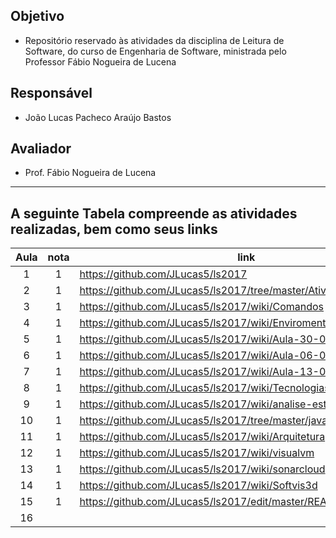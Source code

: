 ## Objetivo
* Repositório reservado às atividades da disciplina de Leitura de Software, do curso de Engenharia de Software, ministrada pelo Professor Fábio Nogueira de Lucena

## Responsável
* João Lucas Pacheco Araújo Bastos

## Avaliador
* Prof. Fábio Nogueira de Lucena

*******
## A seguinte Tabela compreende as atividades realizadas, bem como seus links

| Aula  | nota | link | comentário  |
|:-:|:-:|---|:-:|
| 1  |  1 | https://github.com/JLucas5/ls2017  |   |
| 2  |  1 | https://github.com/JLucas5/ls2017/tree/master/Atividades%20GitHub  |   |
| 3  |  1 | https://github.com/JLucas5/ls2017/wiki/Comandos  |   |
| 4  |  1 | https://github.com/JLucas5/ls2017/wiki/Enviroment  |   |
| 5  |  1 | https://github.com/JLucas5/ls2017/wiki/Aula-30-08 |   |
| 6  |  1 | https://github.com/JLucas5/ls2017/wiki/Aula-06-09  |   |
| 7  |  1 | https://github.com/JLucas5/ls2017/wiki/Aula-13-09  |   |
| 8  |  1 | https://github.com/JLucas5/ls2017/wiki/TecnologiasThoughtWorks  |   |
| 9  |  1 | https://github.com/JLucas5/ls2017/wiki/analise-estatica  |   |
| 10  |  1 | https://github.com/JLucas5/ls2017/tree/master/javancss  |   |
| 11  |  1 | https://github.com/JLucas5/ls2017/wiki/Arquitetura  |   |
| 12  |  1 | https://github.com/JLucas5/ls2017/wiki/visualvm  |   |
| 13  |  1 | https://github.com/JLucas5/ls2017/wiki/sonarcloud  |   |
| 14  |  1 | https://github.com/JLucas5/ls2017/wiki/Softvis3d  |   |
| 15  |  1 | https://github.com/JLucas5/ls2017/edit/master/README.md  |   |
| 16  |   |   |   |
